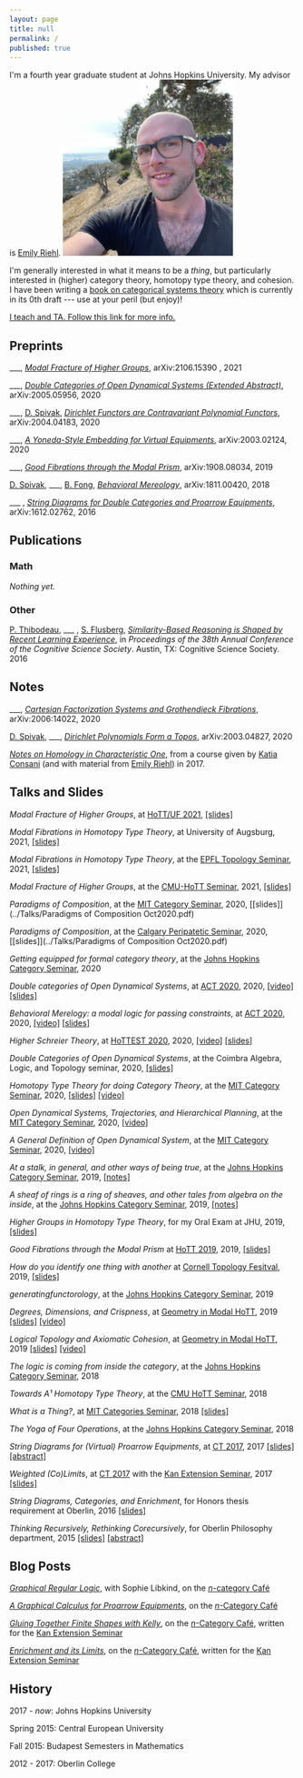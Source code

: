 ```yaml
---
layout: page
title: null
permalink: /
published: true
---
```


I'm a fourth year graduate student at Johns Hopkins University. My advisor is [Emily Riehl](http://www.math.jhu.edu/~eriehl/).
![It's me!]({{site.baseurl}}/../images/David-cropped-scaled.jpg "David Jaz")

I'm generally interested in what it means to be a _thing_, but particularly interested in (higher) category theory, homotopy type theory, and cohesion. I have been writing a [book on categorical systems theory](../Papers/DynamicalBook.pdf) which is currently in its 0th draft --- use at your peril (but enjoy)!

[I teach and TA. Follow this link for more info.](../teaching/overview)

## Preprints

\_\_\_, _[Modal Fracture of Higher Groups](https://arxiv.org/abs/2106.15390)_, arXiv:2106.15390 , 2021

\_\_\_, _[Double Categories of Open Dynamical Systems (Extended Abstract)](https://arxiv.org/abs/2005.05956)_, arXiv:2005.05956, 2020

\_\_\_, [D. Spivak](http://math.mit.edu/~dspivak/), _[Dirichlet Functors are Contravariant Polynomial Functors](https://arxiv.org/abs/2004.04183)_, arXiv:2004.04183, 2020

\_\_\_, _[A Yoneda-Style Embedding for Virtual Equipments](https://arxiv.org/abs/2003.02124)_, arXiv:2003.02124, 2020

\_\_\_, _[Good Fibrations through the Modal Prism](https://arxiv.org/abs/1908.08034)_, arXiv:1908.08034, 2019

[D. Spivak](http://math.mit.edu/~dspivak/), \_\_\_, [B. Fong](http://brendanfong.com/), _[Behavioral Mereology](https://arxiv.org/abs/1811.00420)_, arXiv:1811.00420, 2018

\_\_\_ , _[String Diagrams for Double Categories and Proarrow Equipments](https://arxiv.org/abs/1612.02762)_, arXiv:1612.02762, 2016

## Publications

### Math

_Nothing yet._

### Other

[P. Thibodeau](https://sites.google.com/a/oberlin.edu/thibodeau/home), \_\_\_ , [S. Flusberg](http://www.stephenflusberg.com/), _[Similarity-Based Reasoning is Shaped by Recent Learning Experience](http://www.stephenflusberg.com/uploads/2/6/9/4/26942597/2016_thibodeau_myers_flusberg.pdf)_, in _Proceedings of the 38th Annual Conference of the Cognitive Science Society_. Austin, TX: Cognitive Science Society. 2016

## Notes
\_\_\_, _[Cartesian Factorization Systems and Grothendieck Fibrations](https://arxiv.org/abs/2006.14022)_, arXiv:2006:14022, 2020

[D. Spivak](http://math.mit.edu/~dspivak/), \_\_\_, _[Dirichlet Polynomials Form a Topos](https://arxiv.org/abs/2003.04827)_, arXiv:2003.04827, 2020

[_Notes on Homology in Characteristic One_](
        ../DavidJaz.github.io/Papers/Connes_Consani(1).pdf
      ), from a course given by [Katia Consani](http://www.math.jhu.edu/~kc/) (and with material from [Emily Riehl](http://www.math.jhu.edu/~eriehl/)) in 2017.

## Talks and Slides
_Modal Fracture of Higher Groups_, at [HoTT/UF 2021](https://hott-uf.github.io/2021/), [\[slides\]](../Talks/HoTT-UF-2021.pdf)

_Modal Fibrations in Homotopy Type Theory_, at University of Augsburg, 2021, [\[slides\]](../Talks/EPFL_April_2021.pdf)

_Modal Fibrations in Homotopy Type Theory_, at the [EPFL Topology Seminar](https://www.epfl.ch/labs/hessbellwald-lab/epfl-topology-seminar-spring-2021/), 2021, [\[slides\]](../Talks/EPFL_April_2021.pdf)

_Modal Fracture of Higher Groups_, at the [CMU-HoTT Seminar](https://www.cmu.edu/dietrich/philosophy/hott/seminars/index.html), 2021, [\[slides\]](../Talks/CMU_March_2021.pdf)

_Paradigms of Composition_, at the [MIT Category Seminar](http://brendanfong.com/seminar.html), 2020, [\[slides\]](../Talks/Paradigms of Composition Oct2020.pdf)

_Paradigms of Composition_, at the [Calgary Peripatetic Seminar](https://logic.ucalgary.ca/), 2020, [\[slides\]](../Talks/Paradigms of Composition Oct2020.pdf)

_Getting equipped for formal category theory_, at the [Johns Hopkins Category Seminar](http://www.math.jhu.edu/~eriehl/ct/), 2020

_Double categories of Open Dynamical Systems_, at [ACT 2020](https://act2020.mit.edu/), 2020, [\[video\]](https://youtu.be/f9fjf9lo2_M) [\[slides\]](../Talks/DJM_Dyn2020.pdf)

_Behavioral Merelogy: a modal logic for passing constraints_, at [ACT 2020](https://act2020.mit.edu/), 2020, [\[video\]](https://youtu.be/vERL6UWgcJs) [\[slides\]](../Talks/DJM_BMereo2020.pdf)

_Higher Schreier Theory_, at [HoTTEST 2020](https://www.uwo.ca/math/faculty/kapulkin/seminars/hottest_conference_2020.html), 2020, [\[video\]](https://youtu.be/I7f2iJB52vo) [\[slides\]](../Talks/DJM_HoTT2020.pdf)

_Double Categories of Open Dynamical Systems_, at the Coimbra Algebra, Logic, and Topology seminar, 2020, [\[slides\]](../Talks/DJM_Coimbra2020.pdf)

_Homotopy Type Theory for doing Category Theory_, at the [MIT Category Seminar](http://brendanfong.com/seminar.html), 2020, [\[slides\]](../Talks/DJM_HoTTMIT2020.pdf) [\[video\]](https://youtu.be/nalC40POVLU)

_Open Dynamical Systems, Trajectories, and Hierarchical Planning_, at the [MIT Category Seminar](http://brendanfong.com/seminar.html), 2020, [\[video\]](https://www.youtube.com/watch?v=3FxeY5DbPn0)

_A General Definition of Open Dynamical System_, at the [MIT Category Seminar](http://brendanfong.com/seminar.html), 2020, [\[video\]](https://youtu.be/8T-Km3taNko)

_At a stalk, in general, and other ways of being true_, at the [Johns Hopkins Category Seminar](http://www.math.jhu.edu/~eriehl/ct/), 2019, [\[notes\]](http://www.math.jhu.edu/~eriehl/ct/DJM-LectureNotes.pdf)

_A sheaf of rings is a ring of sheaves, and other tales from algebra on the inside_, at the [Johns Hopkins Category Seminar](http://www.math.jhu.edu/~eriehl/ct/), 2019, [\[notes\]](http://www.math.jhu.edu/~eriehl/ct/DJM-LectureNotes.pdf)

_Higher Groups in Homotopy Type Theory_, for my Oral Exam at JHU, 2019, [\[slides\]](../Talks/DJM_OralExam.pdf)

_Good Fibrations through the Modal Prism_ at [HoTT 2019](https://hott.github.io/HoTT-2019/), 2019, [\[slides\]](../Talks/DJM_HoTT2019.pdf)

_How do you identify one thing with another_ at [Cornell Topology Fesitval](http://pi.math.cornell.edu/~festival/), 2019, [\[slides\]](../Talks/DJM_TopFestHandout.pdf)

_generatingfunctorology_, at the [Johns Hopkins Category Seminar](http://www.math.jhu.edu/~eriehl/ct/), 2019

_Degrees, Dimensions, and Crispness_, at [Geometry in Modal HoTT](http://www.andrew.cmu.edu/user/fwellen/modal-workshop.html), 2019 [\[slides\]](../Talks/MHOTT-myers-slides-II.pdf) [\[video\]](https://www.youtube.com/watch?v=VNp-f_9MnVk)

_Logical Topology and Axiomatic Cohesion_, at [Geometry in Modal HoTT](http://www.andrew.cmu.edu/user/fwellen/modal-workshop.html), 2019 [\[slides\]](../Talks/MHOTT-myers-slides.pdf) [\[video\]](https://www.youtube.com/watch?v=GbzQMsr3Jf4)

_The logic is coming from inside the category_, at the [Johns Hopkins Category Seminar](http://www.math.jhu.edu/~eriehl/ct/), 2018

_Towards A¹ Homotopy Type Theory_, at the [CMU HoTT Seminar](https://cmuhott.wordpress.com/hott-seminar/), 2018

_What is a Thing?_, at [MIT Categories Seminar](http://brendanfong.com/seminar.html), 2018
[\[slides\]](../Talks/What_is_a_Thing.pdf)

_The Yoga of Four Operations_, at the [Johns Hopkins Category Seminar](http://www.math.jhu.edu/~eriehl/ct/), 2018

_String Diagrams for (Virtual) Proarrow Equipments_, at [CT 2017](http://www.mat.uc.pt/~ct2017/), 2017 [\[slides\]](../Talks/DJaz_CT17_Strings.pdf) [\[abstract\]](../Talks/myers_d.pdf)

_Weighted (Co)Limits_, at [CT 2017](http://www.mat.uc.pt/~ct2017/) with the [Kan Extension Seminar](http://www.math.jhu.edu/~eriehl/kanII/), 2017 [\[slides\]](../Talks/CT2017_Kan_DJM.pdf)

_String Diagrams, Categories, and Enrichment_, for Honors thesis requirement at Oberlin, 2016 [\[slides\]](../Talks/HonorsPres/index.html)

_Thinking Recursively, Rethinking Corecursively_, for Oberlin Philosophy department, 2015 [\[slides\]](../Talks/CoRecursion.pdf) [\[abstract\]](../Talks/Corecursion%20Flyer.pdf) 

## Blog Posts
_[Graphical Regular Logic](https://golem.ph.utexas.edu/category/2019/08/graphical_regular_logic.html)_, with Sophie Libkind, on the [_n_-category Café](https://golem.ph.utexas.edu/category/)

_[A Graphical Calculus for Proarrow Equipments](https://golem.ph.utexas.edu/category/2017/08/a_graphical_calculus_for_proar.html)_, on the [_n_-Category Café](https://golem.ph.utexas.edu/category/)


_[Gluing Together Finite Shapes with Kelly](https://golem.ph.utexas.edu/category/2017/04/gluing_together_finite_shapes.html)_, on the [_n_-Category Café](https://golem.ph.utexas.edu/category/), written for the [Kan Extension Seminar](http://www.math.jhu.edu/~eriehl/kanII/)

_[Enrichment and its Limits](https://golem.ph.utexas.edu/category/2017/04/enrichment_and_its_limits.html)_, on the [_n_-Category Café](https://golem.ph.utexas.edu/category/), written for the [Kan Extension Seminar](http://www.math.jhu.edu/~eriehl/kanII/)

## History 

2017 - _now_: Johns Hopkins University

Spring 2015: Central European University

Fall 2015: Budapest Semesters in Mathematics

2012 - 2017: Oberlin College
